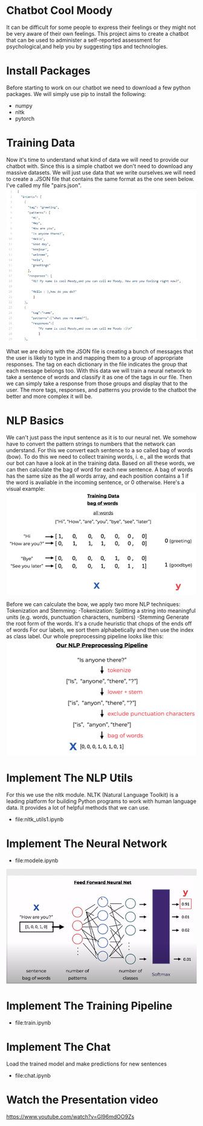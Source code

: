 # Chatbot Cool Moody
It can be difficult for some people to express their feelings or they might not be very aware of their own feelings. This project aims to create a chatbot that can be used to administer a self-reported assessment for psychological,and help you by suggesting tips and technologies.
# Install Packages
 Before starting to work on our chatbot we need to download a few python packages. We will simply use pip to install the following:
  <ul><li>numpy</li>
    <li>nltk</li>
  <li>pytorch</li>
</ul>

# Training Data
Now it's time to understand what kind of data we will need to provide our chatbot with. Since this is a simple chatbot we don't need to download any massive datasets. We will just use data that we write ourselves.we will need to create a .JSON file that contains the same format as the one seen below. I've called my file "pairs.json".
 <img src=pairs_img.png>
 
 What we are doing with the JSON file is creating a bunch of messages that the user is likely to type in and mapping them to a group of appropriate responses. The tag on each dictionary in the file indicates the group that each message belongs too. With this data we will train a neural network to take a sentence of words and classify it as one of the tags in our file. Then we can simply take a response from those groups and display that to the user. The more tags, responses, and patterns you provide to the chatbot the better and more complex it will be.
# NLP Basics
 We can't just pass the input sentence as it is to our neural net. We somehow have to convert the pattern strings to numbers that the network can understand. For this we convert each sentence to a so called bag of words (bow). To do this we need to collect training words, i. e., all the words that our bot can have a look at in the training data. Based on all these words, we can then calculate the bag of word for each new sentence. A bag of words has the same size as the all words array, and each position contains a 1 if the word is avaliable in the incoming sentence, or 0 otherwise. Here's a visual example:
    <img src=nlp_basic1.png>
    
  Before we can calculate the bow, we apply two more NLP techniques: Tokenization and Stemming: -Tokenization: Splitting a string into meaningful units (e.g. words, punctuation characters, numbers) -Stemming Generate the root form of the words. It's a crude heuristic that chops of the ends off of words For our labels, we sort them alphabetically and then use the index as class label. Our whole preprocessing pipeline looks like this: 
   <img src=nlp_basic2.png>
  
  # Implement The NLP Utils
   For this we use the nltk module. NLTK (Natural Language Toolkit) is a leading platform for building Python programs to work with human language data. It provides a       lot of helpful methods that we can use.
  <ul><li>file:nltk_utils1.ipynb</li></ul> 
  
  # Implement The Neural Network
   <ul><li>file:modele.ipynb</li></ul> 
   <img src=model_pic.png>
    
   # Implement The Training Pipeline
   <ul><li>file:train.ipynb</li></ul> 
   
   # Implement The Chat
   Load the trained model and make predictions for new sentences
   <ul><li>file:chat.ipynb</li></ul> 
   
   # Watch the Presentation video
   <a href="https://www.youtube.com/watch?v=Gl96mdOO9Zs">https://www.youtube.com/watch?v=Gl96mdOO9Zs</a>
   
